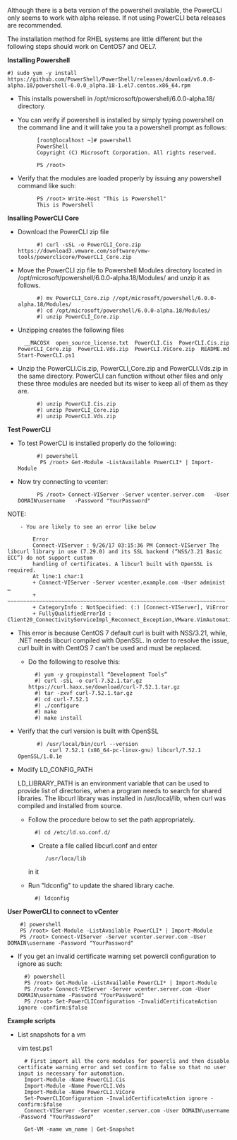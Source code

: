 Although there is a beta version of the powershell available, the PowerCLI only seems to work with alpha release. If not using PowerCLI beta releases are recommended.

The installation method for RHEL systems are little different but the following steps should work on CentOS7 and OEL7.

**Installing Powershell**

    #) sudo yum -y install https://github.com/PowerShell/PowerShell/releases/download/v6.0.0-alpha.18/powershell-6.0.0_alpha.18-1.el7.centos.x86_64.rpm
    
- This installs powershell in /opt/microsoft/powershell/6.0.0-alpha.18/ directory.

- You can verify if powershell is installed by simply typing powershell on the command line and it will take you ta a powershell prompt as follows:
       
            [root@localhost ~]# powershell
            PowerShell
            Copyright (C) Microsoft Corporation. All rights reserved.

            PS /root>
                
- Verify that the modules are loaded properly by issuing any powershell command like such:

            PS /root> Write-Host "This is Powershell"
            This is Powershell

**Insalling PowerCLI Core**
    
- Download the PowerCLI zip file
    
            #) curl -sSL -o PowerCLI_Core.zip https://download3.vmware.com/software/vmw-tools/powerclicore/PowerCLI_Core.zip
    
- Move the PowerCLI zip file to Powershell Modules directory located in /opt/microsoft/powershell/6.0.0-alpha.18/Modules/ and unzip it as follows.
        
            #) mv PowerCLI_Core.zip //opt/microsoft/powershell/6.0.0-alpha.18/Modules/
            #) cd /opt/microsoft/powershell/6.0.0-alpha.18/Modules/
            #) unzip PowerCLI_Core.zip
        
- Unzipping creates the following files
    
        __MACOSX  open_source_license.txt  PowerCLI.Cis  PowerCLI.Cis.zip  PowerCLI_Core.zip  PowerCLI.Vds.zip  PowerCLI.ViCore.zip  README.md  Start-PowerCLI.ps1
        
- Unzip the PowerCLI.Cis.zip, PowerCLI_Core.zip and PowerCLI.Vds.zip in the same directory. PowerCLI can function without other files and only these three modules are 
needed but its wiser to keep all of them as they are.

            #) unzip PowerCLI.Cis.zip
            #) unzip PowerCLI_Core.zip
            #) unzip PowerCLI.Vds.zip
    
    
**Test PowerCLI**
    
- To test PowerCLI is installed properly do the following:
    
            #) powershell
             PS /root> Get-Module -ListAvailable PowerCLI* | Import-Module
        
- Now try connecting to vcenter:
        
            PS /root> Connect-VIServer -Server vcenter.server.com   -User DOMAIN\username   -Password "YourPassword"
        
NOTE:
    
        - You are likely to see an error like below
    
            Error
            Connect-VIServer : 9/26/17 03:15:36 PM Connect-VIServer The libcurl library in use (7.29.0) and its SSL backend (“NSS/3.21 Basic ECC”) do not support custom 
            handling of certificates. A libcurl built with OpenSSL is required.
            At line:1 char:1
            + Connect-VIServer -Server vcenter.example.com -User administ …
            + ~~~~~~~~~~~~~~~~~~~~~~~~~~~~~~~~~~~~~~~~~~~~~~~~~~~~~~~~~~~~~~~~~~~~~
            + CategoryInfo : NotSpecified: (:) [Connect-VIServer], ViError
            + FullyQualifiedErrorId : Client20_ConnectivityServiceImpl_Reconnect_Exception,VMware.VimAutomation.ViCore.Cmdlets.Commands.ConnectVIServer
            
    
- This error is because CentOS 7 default curl is built with NSS/3.21, while, .NET needs libcurl compiled with OpenSSL. In order to resolve the issue, curl built in
with CentOS 7 can’t be used and must be replaced.        
        
    - Do the following to resolve this:
            
            #) yum -y groupinstall “Development Tools”
            #) curl -sSL -o curl-7.52.1.tar.gz https://curl.haxx.se/download/curl-7.52.1.tar.gz
            #) tar -zxvf curl-7.52.1.tar.gz
            #) cd curl-7.52.1
            #) ./configure
            #) make
            #) make install
        
- Verify that the curl version is built with OpenSSL
            
            #) /usr/local/bin/curl --version
                curl 7.52.1 (x86_64-pc-linux-gnu) libcurl/7.52.1 OpenSSL/1.0.1e
                
                
- Modify LD_CONFIG_PATH

    LD_LIBRARY_PATH is an environment variable that can be used to provide list of directories, when a program needs to search for shared libraries. The libcurl library 
    was installed in /usr/local/lib, when curl was compiled and installed from source.

    - Follow the procedure below to set the path appropriately.
            
            #) cd /etc/ld.so.conf.d/
            
        - Create a file called libcurl.conf and enter
                
                /usr/loca/lib
                 
        in it
                
    - Run "ldconfig" to update the shared library cache.
            
            #) ldconfig
            
**User PowerCLI to connect to vCenter**
    
        #) powershell
        PS /root> Get-Module -ListAvailable PowerCLI* | Import-Module
        PS /root> Connect-VIServer -Server vcenter.server.com -User DOMAIN\username -Password "YourPassword"

- If you get an invalid certificate warning set powercli configuration to ignore as such:
    
        #) powershell
        PS /root> Get-Module -ListAvailable PowerCLI* | Import-Module
        PS /root> Connect-VIServer -Server vcenter.server.com -User DOMAIN\username -Password "YourPassword"
        PS /root> Set-PowerCLIConfiguration -InvalidCertificateAction ignore -confirm:$false
    
    
**Example scripts**

- List snapshots for a vm
        
    vim test.ps1
        
        # First import all the core modules for powercli and then disable certificate warning error and set confirm to false so that no user input is necessary for automation.
        Import-Module -Name PowerCLI.Cis
        Import-Module -Name PowerCLI.Vds
        Import-Module -Name PowerCLI.ViCore
        Set-PowerCLIConfiguration -InvalidCertificateAction ignore -confirm:$false
        Connect-VIServer -Server vcenter.server.com -User DOMAIN\username -Password "YourPassword"
    
        Get-VM -name vm_name | Get-Snapshot
    
    
    
    
    

